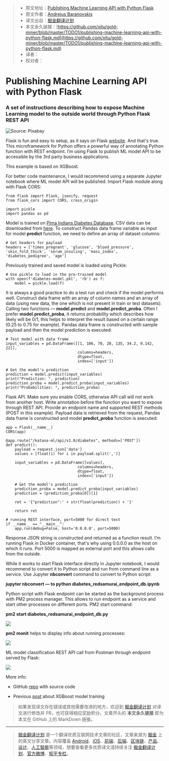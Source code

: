 > * 原文地址：[Publishing Machine Learning API with Python Flask](https://towardsdatascience.com/publishing-machine-learning-api-with-python-flask-98be46fb2440)
> * 原文作者：[Andrejus Baranovskis](https://medium.com/@andrejusb)
> * 译文出自：[掘金翻译计划](https://github.com/xitu/gold-miner)
> * 本文永久链接：[https://github.com/xitu/gold-miner/blob/master/TODO1/publishing-machine-learning-api-with-python-flask.md](https://github.com/xitu/gold-miner/blob/master/TODO1/publishing-machine-learning-api-with-python-flask.md)
> * 译者：
> * 校对者：

# Publishing Machine Learning API with Python Flask

### A set of instructions describing how to expose Machine Learning model to the outside world through Python Flask REST API

![Source: Pixabay](https://cdn-images-1.medium.com/max/12000/1*kz-3jQbSoa0rPsjzHtQcLg.jpeg)

Flask is fun and easy to setup, as it says on Flask [website](http://flask.pocoo.org/). And that's true. This microframework for Python offers a powerful way of annotating Python function with REST endpoint. I’m using Flask to publish ML model API to be accessible by the 3rd party business applications.

This example is based on XGBoost.

For better code maintenance, I would recommend using a separate Jupyter notebook where ML model API will be published. Import Flask module along with Flask CORS:

```
from flask import Flask, jsonify, request
from flask_cors import CORS, cross_origin

import pickle
import pandas as pd
```

Model is trained on [Pima Indians Diabetes Database](https://raw.githubusercontent.com/jbrownlee/Datasets/master/pima-indians-diabetes.names). CSV data can be downloaded from [here](https://raw.githubusercontent.com/jbrownlee/Datasets/master/pima-indians-diabetes.data.csv). To construct Pandas data frame variable as input for model **predict** function, we need to define an array of dataset columns:

```
# Get headers for payload
headers = ['times_pregnant', 'glucose', 'blood_pressure', 'skin_fold_thick', 'serum_insuling', 'mass_index', 'diabetes_pedigree', 'age']
```

Previously trained and saved model is loaded using Pickle:

```
# Use pickle to load in the pre-trained model
with open(f'diabetes-model.pkl', 'rb') as f:
    model = pickle.load(f)
```

It is always a good practice to do a test run and check if the model performs well. Construct data frame with an array of column names and an array of data (using new data, the one which is not present in train or test datasets). Calling two functions — **model.predict** and **model.predict_proba**. Often I prefer **model.predict_proba**, it returns probability which describes how likely will be 0/1, this helps to interpret the result based on a certain range (0.25 to 0.75 for example). Pandas data frame is constructed with sample payload and then the model prediction is executed:

```
# Test model with data frame
input_variables = pd.DataFrame([[1, 106, 70, 28, 135, 34.2, 0.142, 22]],
                                columns=headers, 
                                dtype=float,
                                index=['input'])

# Get the model's prediction
prediction = model.predict(input_variables)
print("Prediction: ", prediction)
prediction_proba = model.predict_proba(input_variables)
print("Probabilities: ", prediction_proba)
```

Flask API. Make sure you enable CORS, otherwise API call will not work from another host. Write annotation before the function you want to expose through REST API. Provide an endpoint name and supported REST methods (POST in this example). Payload data is retrieved from the request, Pandas data frame is constructed and model **predict_proba** function is executed:

```
app = Flask(__name__)
CORS(app)

@app.route("/katana-ml/api/v1.0/diabetes", methods=['POST'])
def predict():
    payload = request.json['data']
    values = [float(i) for i in payload.split(',')]
    
    input_variables = pd.DataFrame([values],
                                columns=headers, 
                                dtype=float,
                                index=['input'])

    # Get the model's prediction
    prediction_proba = model.predict_proba(input_variables)
    prediction = (prediction_proba[0])[1]
    
    ret = '{"prediction":' + str(float(prediction)) + '}'
    
    return ret

# running REST interface, port=5000 for direct test
if __name__ == "__main__":
    app.run(debug=False, host='0.0.0.0', port=5000)
```

Response JSON string is constructed and returned as a function result. I’m running Flask in Docker container, that's why using 0.0.0.0 as the host on which it runs. Port 5000 is mapped as external port and this allows calls from the outside.

While it works to start Flask interface directly in Jupyter notebook, I would recommend to convert it to Python script and run from command line as a service. Use Jupyter **nbconvert** command to convert to Python script:

**jupyter nbconvert — to python diabetes_redsamurai_endpoint_db.ipynb**

Python script with Flask endpoint can be started as the background process with PM2 process manager. This allows to run endpoint as a service and start other processes on different ports. PM2 start command:

**pm2 start diabetes_redsamurai_endpoint_db.py**

![](https://cdn-images-1.medium.com/max/3552/1*ymbjE3X9BAgcyqZA3CLJPQ.png)

**pm2 monit** helps to display info about running processes:

![](https://cdn-images-1.medium.com/max/6344/1*ZtdDZqNcgFhCF4lLjQVnLg.png)

ML model classification REST API call from Postman through endpoint served by Flask:

![](https://cdn-images-1.medium.com/max/2616/1*nnMgVWFXiUlJj9NnF4peHA.png)

More info:

* GitHub [repo](https://github.com/abaranovskis-redsamurai/automation-repo) with source code

* Previous [post](https://bit.ly/2Hs38C5) about XGBoost model training

> 如果发现译文存在错误或其他需要改进的地方，欢迎到 [掘金翻译计划](https://github.com/xitu/gold-miner) 对译文进行修改并 PR，也可获得相应奖励积分。文章开头的 **本文永久链接** 即为本文在 GitHub 上的 MarkDown 链接。

---

> [掘金翻译计划](https://github.com/xitu/gold-miner) 是一个翻译优质互联网技术文章的社区，文章来源为 [掘金](https://juejin.im) 上的英文分享文章。内容覆盖 [Android](https://github.com/xitu/gold-miner#android)、[iOS](https://github.com/xitu/gold-miner#ios)、[前端](https://github.com/xitu/gold-miner#前端)、[后端](https://github.com/xitu/gold-miner#后端)、[区块链](https://github.com/xitu/gold-miner#区块链)、[产品](https://github.com/xitu/gold-miner#产品)、[设计](https://github.com/xitu/gold-miner#设计)、[人工智能](https://github.com/xitu/gold-miner#人工智能)等领域，想要查看更多优质译文请持续关注 [掘金翻译计划](https://github.com/xitu/gold-miner)、[官方微博](http://weibo.com/juejinfanyi)、[知乎专栏](https://zhuanlan.zhihu.com/juejinfanyi)。
